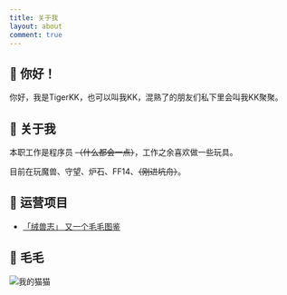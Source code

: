 ```yaml
---
title: 关于我
layout: about
comment: true
---
```


## 👋 你好！
你好，我是TigerKK，也可以叫我KK，混熟了的朋友们私下里会叫我KK聚聚。

## 🐯 关于我
本职工作是程序员 ~~（什么都会一点）~~，工作之余喜欢做一些玩具。


目前在玩魔兽、守望、炉石、FF14、~~（刚进坑舟）~~。

## 🌱 运营项目
- [「绒兽志」 又一个毛毛图鉴](https://fursuit.cool/)


## 🐯 毛毛
![我的猫猫](https://pbs.twimg.com/media/Gf5-eVnawAEXeMz?format=jpg&name=900x900)
